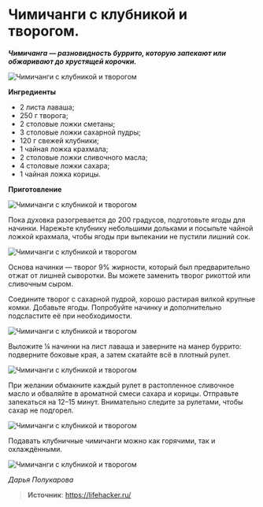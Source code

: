 # Чимичанги с клубникой и творогом.

_**Чимичанга — разновидность буррито, которую запекают или обжаривают до хрустящей корочки.**_

![Чимичанги с клубникой и творогом](/images/Kulinar/Desert/chimichangi_slad_01.jpg 'Чимичанги с клубникой и творогом')

**Ингредиенты**

- 2 листа лаваша;
- 250 г творога;
- 2 столовые ложки сметаны;
- 3 столовые ложки сахарной пудры;
- 120 г свежей клубники;
- 1 чайная ложка крахмала;
- 2 столовые ложки сливочного масла;
- 4 столовые ложки сахара;
- 1 чайная ложка корицы.

**Приготовление**

![Чимичанги с клубникой и творогом](/images/Kulinar/Desert/chimichangi_slad_02.jpg 'Чимичанги с клубникой и творогом')

Пока духовка разогревается до 200 градусов, подготовьте ягоды для начинки. Нарежьте клубнику небольшими дольками и посыпьте чайной ложкой крахмала, чтобы ягоды при выпекании не пустили лишний сок.

![Чимичанги с клубникой и творогом](/images/Kulinar/Desert/chimichangi_slad_03.jpg 'Чимичанги с клубникой и творогом')

Основа начинки — творог 9% жирности, который был предварительно отжат от лишней сыворотки. Вы можете заменить творог рикоттой или сливочным сыром.

Соедините творог с сахарной пудрой, хорошо растирая вилкой крупные комки. Добавьте ягоды. Попробуйте начинку и дополнительно подсластите её при необходимости.

![Чимичанги с клубникой и творогом](/images/Kulinar/Desert/chimichangi_slad_04.jpg 'Чимичанги с клубникой и творогом')

Выложите ¼ начинки на лист лаваша и заверните на манер буррито: подверните боковые края, а затем скатайте всё в плотный рулет.

![Чимичанги с клубникой и творогом](/images/Kulinar/Desert/chimichangi_slad_05.gif 'Чимичанги с клубникой и творогом')

При желании обмакните каждый рулет в растопленное сливочное масло и обваляйте в ароматной смеси сахара и корицы. Отправьте запекаться на 12–15 минут. Внимательно следите за рулетами, чтобы сахар не подгорел.

![Чимичанги с клубникой и творогом](/images/Kulinar/Desert/chimichangi_slad_06.jpg 'Чимичанги с клубникой и творогом')

Подавать клубничные чимичанги можно как горячими, так и охлаждёнными.

![Чимичанги с клубникой и творогом](/images/Kulinar/Desert/chimichangi_slad_07.jpg 'Чимичанги с клубникой и творогом')

_Дарья Полукарова_

> **Источник**: https://lifehacker.ru/
